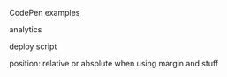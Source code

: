 CodePen examples

analytics

deploy script

position: relative or absolute when using margin and stuff
